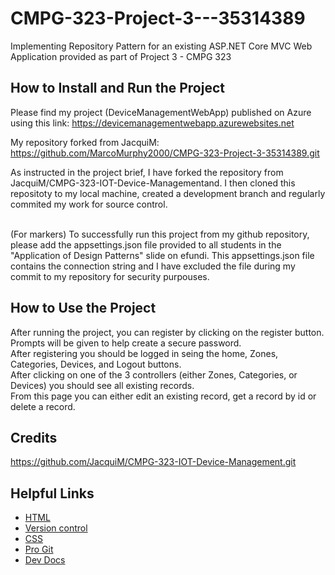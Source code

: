 # CMPG-323-Project-3---35314389
Implementing Repository Pattern for an existing ASP.NET Core MVC Web Application provided as part of Project 3 - CMPG 323 <br />
## How to Install and Run the Project
Please find my project (DeviceManagementWebApp) published on Azure using this link: https://devicemanagementwebapp.azurewebsites.net <br />


My repository forked from JacquiM: https://github.com/MarcoMurphy2000/CMPG-323-Project-3-35314389.git <br />

As instructed in the project brief, I have forked the repository from JacquiM/CMPG-323-IOT-Device-Managementand. I then cloned this repositoty to my local machine, created a development branch and regularly commited my work for source control. <br /><br />

(For markers) To successfully run this project from my github repository, please add the appsettings.json file provided to all students in the "Application of Design Patterns" slide on efundi. This appsettings.json file contains the connection string and I have excluded the file during my commit to my repository for security purpouses.  <br />

## How to Use the Project
After running the project, you can register by clicking on the register button. Prompts will be given to help create a secure password. <br />
After registering you should be logged in seing the home, Zones, Categories, Devices, and Logout buttons. <br />
After clicking on one of the 3 controllers (either Zones, Categories, or Devices) you should see all existing records.<br />
From this page you can either edit an existing record, get a record by id or delete a record. <br />

## Credits
https://github.com/JacquiM/CMPG-323-IOT-Device-Management.git

## Helpful Links
* [HTML](https://developer.mozilla.org/en-US/docs/Web/HTML)
* [Version control](https://en.wikipedia.org/wiki/Version_control)
* [CSS](https://developer.mozilla.org/en-US/docs/Web/CSS)
* [Pro Git](https://git-scm.com/book/en/v2)
* [Dev Docs](https://devdocs.io)


